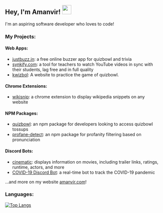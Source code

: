## Hey, I'm Amanvir! <img src="https://media.giphy.com/media/hvRJCLFzcasrR4ia7z/giphy.gif" width="30px">

I'm an aspiring software developer who loves to code!

### My Projects:

#### Web Apps:
- [justbuzz.in](https://www.justbuzz.in/): a free online buzzer app for quizbowl and trivia
- [synkify.com](https://www.synkify.com/): a tool for teachers to watch YouTube videos in sync with their students, lag free and in full quality
- [kwizbol](https://kwizbol.herokuapp.com): A website to practice the game of quizbowl.

#### Chrome Extensions:
- [wikisnip](https://chrome.google.com/webstore/detail/wikisnip/hkhgaagmcgamkdjibgegkdmnlkaaejpd): a chrome extension to display wikipedia snippets on any website 

#### NPM Packages:
- [quizbowl](https://www.npmjs.com/package/quizbowl): an npm package for developers looking to access quizbowl tossups
- [profane-detect](https://www.npmjs.com/package/profane-detect): an npm package for profanity filtering based on pronunciation

#### Discord Bots:
- [cinematic](https://github.com/amanvirparhar/cinematic): displays information on movies, including trailer links, ratings, runtime, actors, and more
- [COVID-19 Discord Bot](https://github.com/amanvirparhar/covid-19-discord-bot): a real-time bot to track the COVID-19 pandemic

...and more on my website [amanvir.com](https://www.amanvir.com)!


### Languages:
[![Top Langs](https://github-readme-stats.vercel.app/api/top-langs/?username=anuraghazra&layout=compact)](https://github.com/anuraghazra/github-readme-stats)
